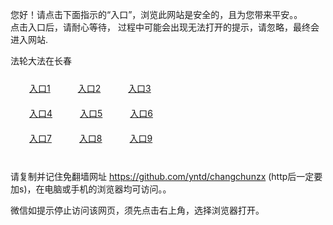 您好！请点击下面指示的“入口”，浏览此网站是安全的，且为您带来平安。。 <br/>
点击入口后，请耐心等待， 过程中可能会出现无法打开的提示，请忽略，最终会进入网站. </br>

法轮大法在长春<br/>
<div style="padding:10px"><a style="margin:20px" target="_blank" href="https://d1mp2tcpri6oiy.cloudfront.net/2Qpsp?yejynz" id="ccLink1" rel="nofollow">入口1</a> <a target="_blank" style="margin:20px" href="https://d1dd7f9u8pkadh.cloudfront.net/2Qpsp?riinugu" id="ccLink2" rel="nofollow">入口2</a> <a style="margin:20px" target="_blank" href="https://d2lue2949kbjmw.cloudfront.net/2Qpsp?wdlwcmnl" id="ccLink3" rel="nofollow">入口3</a></div>

<div style="padding:10px" ><a style="margin:20px" target="_blank" href="https://d1mp2tcpri6oiy.cloudfront.net/2Qpsp?yejynz" id="ccLink4" rel="nofollow">入口4</a> <a style="margin:20px" href="https://d1dd7f9u8pkadh.cloudfront.net/2Qpsp?riinugu" target="_blank" id="ccLink5" rel="nofollow">入口5</a> <a style="margin:20px" href="https://d2lue2949kbjmw.cloudfront.net/2Qpsp?wdlwcmnl" target="_blank" id="ccLink6" rel="nofollow">入口6</a></div>

<div style="padding:10px"><a style="margin:20px" target="_blank" href="https://d1mp2tcpri6oiy.cloudfront.net/2Qpsp?yejynz" id="ccLink7" rel="nofollow">入口7</a> <a style="margin:20px" href="https://d1dd7f9u8pkadh.cloudfront.net/2Qpsp?riinugu" target="_blank" id="ccLink8" rel="nofollow">入口8</a> <a style="margin:20px" target="_blank" href="https://d2lue2949kbjmw.cloudfront.net/2Qpsp?wdlwcmnl" id="ccLink9" rel="nofollow">入口9</a></div>

<br/>



请复制并记住免翻墙网址 https://github.com/yntd/changchunzx (http后一定要加s)，在电脑或手机的浏览器均可访问。。<br/>

微信如提示停止访问该网页，须先点击右上角，选择浏览器打开。
